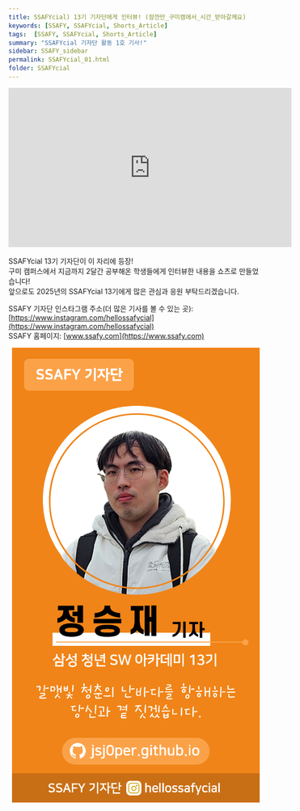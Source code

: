 ```yaml
---
title: SSAFYcial) 13기 기자단에게 인터뷰! (잠깐만_구미캠에서_시간_받아갈께요)
keywords: [SSAFY, SSAFYcial, Shorts_Article]
tags:  [SSAFY, SSAFYcial, Shorts_Article]
summary: "SSAFYcial 기자단 활동 1호 기사!"
sidebar: SSAFY_sidebar
permalink: SSAFYcial_01.html
folder: SSAFYcial
---
```


<iframe width="560" height="315" src="https://www.youtube.com/embed/--7V6PN1UmU?si=MnWGb3cwGg_nLpz9" title="YouTube video player" frameborder="0" allow="accelerometer; autoplay; clipboard-write; encrypted-media; gyroscope; picture-in-picture; web-share" referrerpolicy="strict-origin-when-cross-origin" allowfullscreen></iframe>

SSAFYcial 13기 기자단이 이 자리에 등장!  
구미 캠퍼스에서 지금까지 2달간 공부해온 학생들에게 인터뷰한 내용을 쇼츠로 만들었습니다!  
앞으로도 2025년의 SSAFYcial 13기에게 많은 관심과 응원 부탁드리겠습니다.  

SSAFY 기자단 인스타그램 주소(더 많은 기사를 볼 수 있는 곳): [https://www.instagram.com/hellossafycial](https://www.instagram.com/hellossafycial)  
SSAFY 홈페이지: [www.ssafy.com](https://www.ssafy.com)  

<p align="center">
  <img src="SSAFYcial_img/SSAFYcial_namecard.png">
</p>
